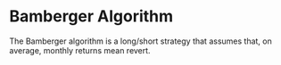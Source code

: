 # Bamberger Algorithm

The Bamberger algorithm is a long/short strategy that assumes that, on average, monthly returns mean revert. 